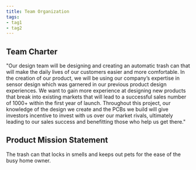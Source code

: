```yaml
---
title: Team Organization
tags:
- tag1
- tag2
---
```


## Team Charter


"Our design team will be designing and creating an automatic trash can that will make the daily lives of our customers easier and more comfortable. In the creation of our product, we will be using our company’s expertise in sensor design which was garnered in our previous product design experiences. We want to gain more experience at designing new products that break into existing markets that will lead to a successful sales number of 1000+ within the first year of launch. Throughout this project, our knowledge of the design we create and the PCBs we build will give investors incentive to invest with us over our market rivals, ultimately leading to our sales success and benefitting those who help us get there."


## Product Mission Statement

The trash can that locks in smells and keeps out pets for the ease of the busy home owner.

